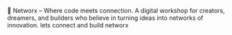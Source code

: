 🚀 Networx – Where code meets connection. A digital workshop for creators, dreamers, and builders who believe in turning ideas into networks of innovation.
lets connect and build networx
